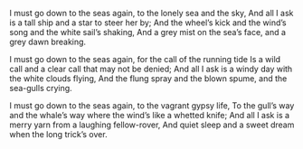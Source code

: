 I must go down to the seas again, to the lonely sea and the sky,
And all I ask is a tall ship and a star to steer her by;
And the wheel’s kick and the wind’s song and the white sail’s shaking,
And a grey mist on the sea’s face, and a grey dawn breaking.

I must go down to the seas again, for the call of the running tide
Is a wild call and a clear call that may not be denied;
And all I ask is a windy day with the white clouds flying,
And the flung spray and the blown spume, and the sea-gulls crying.

I must go down to the seas again, to the vagrant gypsy life,
To the gull’s way and the whale’s way where the wind’s like a whetted knife;
And all I ask is a merry yarn from a laughing fellow-rover,
And quiet sleep and a sweet dream when the long trick’s over.